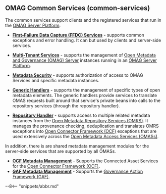 
<!-- SPDX-License-Identifier: CC-BY-4.0 -->
<!-- Copyright Contributors to the ODPi Egeria project. -->

## OMAG Common Services (common-services)

The common services support clients and the registered services that run in the [OMAG Server Platform](/concepts/omag-server-platform).

* **[First-Failure Data Capture (FFDC) Services](/services/ffdc-services)** - supports common exceptions and error handling.  It can but used by clients and server-side services.

* **[Multi-Tenant Services](/services/multi-tenant)** - supports the management of [Open Metadata and Governance (OMAG) Server](/concepts/omag-server) instances running in an [OMAG Server Platform](/concepts/omag-server-platform).

* **[Metadata Security](/services/metadata-security-services)** - supports authorization of access to OMAG Services and specific metadata instances.

* **[Generic Handlers](/services/generic-handlers)** - supports the management of specific types of open metadata elements.  The generic handlers provide services to translate OMAS requests built around that service's private beans into calls to the repository services (through the repository handler).

* **[Repository Handler](/services/repository-handler)** - supports access to multiple related metadata instances from the
[Open Metadata Repository Services (OMRS)](/services/omrs/overview). It manages the provenance checking, deduplication and translates OMRS exceptions into [Open Connector Framework (OCF)](/frameworks/ocf/overview) exceptions that are
used extensively across the [Open Metadata Access Services (OMASs)](/services/omas).

In addition, there is are shared metadata management modules for the
server-side services that are supported by all OMASs.

* **[OCF Metadata Management](/services/ocf-metadata-management)** - Supports the Connected Asset Services for the  [Open Connector Framework (OCF)](/frameworks/ocf/overview).
* **[GAF Metadata Management](/services/gaf-metadata-management)** - Supports the  [Governance Action Framework (GAF)](/frameworks/gaf/overview).

--8<-- "snippets/abbr.md"
